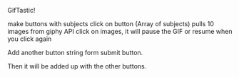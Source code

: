 GifTastic!

make buttons with subjects
	click on button (Array of subjects)
		pulls 10 images from giphy API
			click on images, it will pause the GIF or resume when you click again




Add another button 
	string form
		submit button.  

Then it will be added up with the other buttons.  


	